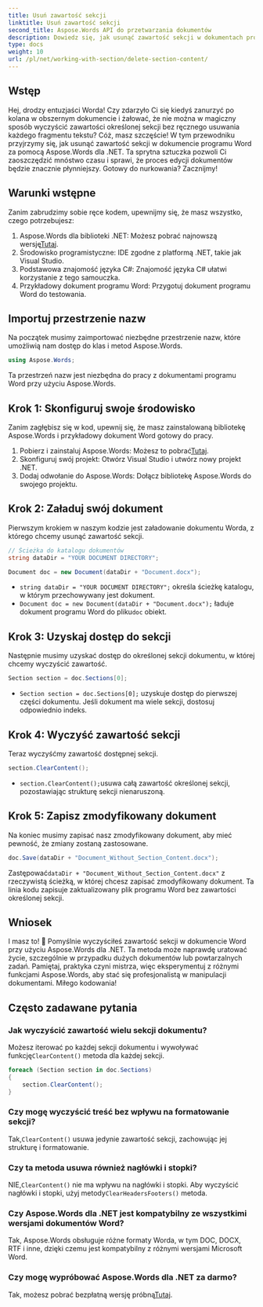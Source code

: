 ```yaml
---
title: Usuń zawartość sekcji
linktitle: Usuń zawartość sekcji
second_title: Aspose.Words API do przetwarzania dokumentów
description: Dowiedz się, jak usunąć zawartość sekcji w dokumentach programu Word za pomocą Aspose.Words dla .NET. Ten przewodnik krok po kroku zapewnia efektywne zarządzanie dokumentami.
type: docs
weight: 10
url: /pl/net/working-with-section/delete-section-content/
---
```

## Wstęp

Hej, drodzy entuzjaści Worda! Czy zdarzyło Ci się kiedyś zanurzyć po kolana w obszernym dokumencie i żałować, że nie można w magiczny sposób wyczyścić zawartości określonej sekcji bez ręcznego usuwania każdego fragmentu tekstu? Cóż, masz szczęście! W tym przewodniku przyjrzymy się, jak usunąć zawartość sekcji w dokumencie programu Word za pomocą Aspose.Words dla .NET. Ta sprytna sztuczka pozwoli Ci zaoszczędzić mnóstwo czasu i sprawi, że proces edycji dokumentów będzie znacznie płynniejszy. Gotowy do nurkowania? Zacznijmy!

## Warunki wstępne

Zanim zabrudzimy sobie ręce kodem, upewnijmy się, że masz wszystko, czego potrzebujesz:

1.  Aspose.Words dla biblioteki .NET: Możesz pobrać najnowszą wersję[Tutaj](https://releases.aspose.com/words/net/).
2. Środowisko programistyczne: IDE zgodne z platformą .NET, takie jak Visual Studio.
3. Podstawowa znajomość języka C#: Znajomość języka C# ułatwi korzystanie z tego samouczka.
4. Przykładowy dokument programu Word: Przygotuj dokument programu Word do testowania.

## Importuj przestrzenie nazw

Na początek musimy zaimportować niezbędne przestrzenie nazw, które umożliwią nam dostęp do klas i metod Aspose.Words.

```csharp
using Aspose.Words;
```

Ta przestrzeń nazw jest niezbędna do pracy z dokumentami programu Word przy użyciu Aspose.Words.

## Krok 1: Skonfiguruj swoje środowisko

Zanim zagłębisz się w kod, upewnij się, że masz zainstalowaną bibliotekę Aspose.Words i przykładowy dokument Word gotowy do pracy.

1.  Pobierz i zainstaluj Aspose.Words: Możesz to pobrać[Tutaj](https://releases.aspose.com/words/net/).
2. Skonfiguruj swój projekt: Otwórz Visual Studio i utwórz nowy projekt .NET.
3. Dodaj odwołanie do Aspose.Words: Dołącz bibliotekę Aspose.Words do swojego projektu.

## Krok 2: Załaduj swój dokument

Pierwszym krokiem w naszym kodzie jest załadowanie dokumentu Worda, z którego chcemy usunąć zawartość sekcji.

```csharp
// Ścieżka do katalogu dokumentów
string dataDir = "YOUR DOCUMENT DIRECTORY";

Document doc = new Document(dataDir + "Document.docx");
```

- `string dataDir = "YOUR DOCUMENT DIRECTORY";` określa ścieżkę katalogu, w którym przechowywany jest dokument.
- `Document doc = new Document(dataDir + "Document.docx");` ładuje dokument programu Word do pliku`doc` obiekt.

## Krok 3: Uzyskaj dostęp do sekcji

Następnie musimy uzyskać dostęp do określonej sekcji dokumentu, w której chcemy wyczyścić zawartość.

```csharp
Section section = doc.Sections[0];
```

- `Section section = doc.Sections[0];` uzyskuje dostęp do pierwszej części dokumentu. Jeśli dokument ma wiele sekcji, dostosuj odpowiednio indeks.

## Krok 4: Wyczyść zawartość sekcji

Teraz wyczyśćmy zawartość dostępnej sekcji.

```csharp
section.ClearContent();
```

- `section.ClearContent();`usuwa całą zawartość określonej sekcji, pozostawiając strukturę sekcji nienaruszoną.

## Krok 5: Zapisz zmodyfikowany dokument

Na koniec musimy zapisać nasz zmodyfikowany dokument, aby mieć pewność, że zmiany zostaną zastosowane.

```csharp
doc.Save(dataDir + "Document_Without_Section_Content.docx");
```

 Zastępować`dataDir + "Document_Without_Section_Content.docx"` z rzeczywistą ścieżką, w której chcesz zapisać zmodyfikowany dokument. Ta linia kodu zapisuje zaktualizowany plik programu Word bez zawartości określonej sekcji.

## Wniosek

I masz to! 🎉 Pomyślnie wyczyściłeś zawartość sekcji w dokumencie Word przy użyciu Aspose.Words dla .NET. Ta metoda może naprawdę uratować życie, szczególnie w przypadku dużych dokumentów lub powtarzalnych zadań. Pamiętaj, praktyka czyni mistrza, więc eksperymentuj z różnymi funkcjami Aspose.Words, aby stać się profesjonalistą w manipulacji dokumentami. Miłego kodowania!

## Często zadawane pytania

### Jak wyczyścić zawartość wielu sekcji dokumentu?

 Możesz iterować po każdej sekcji dokumentu i wywoływać funkcję`ClearContent()` metoda dla każdej sekcji.

```csharp
foreach (Section section in doc.Sections)
{
    section.ClearContent();
}
```

### Czy mogę wyczyścić treść bez wpływu na formatowanie sekcji?

 Tak,`ClearContent()` usuwa jedynie zawartość sekcji, zachowując jej strukturę i formatowanie.

### Czy ta metoda usuwa również nagłówki i stopki?

 NIE,`ClearContent()` nie ma wpływu na nagłówki i stopki. Aby wyczyścić nagłówki i stopki, użyj metody`ClearHeadersFooters()` metoda.

### Czy Aspose.Words dla .NET jest kompatybilny ze wszystkimi wersjami dokumentów Word?

Tak, Aspose.Words obsługuje różne formaty Worda, w tym DOC, DOCX, RTF i inne, dzięki czemu jest kompatybilny z różnymi wersjami Microsoft Word.

### Czy mogę wypróbować Aspose.Words dla .NET za darmo?

 Tak, możesz pobrać bezpłatną wersję próbną[Tutaj](https://releases.aspose.com/).